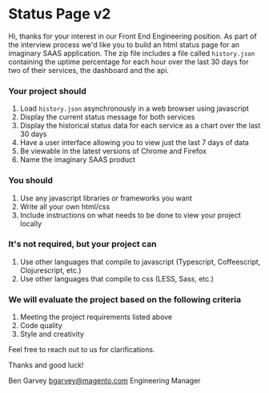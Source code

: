 # Status Page v2
Hi, thanks for your interest in our Front End Engineering position. As part of the interview process we'd like you to build an html status page for an imaginary SAAS application. The zip file includes a file called `history.json` containing the uptime percentage for each hour over the last 30 days for two of their services, the dashboard and the api.

### Your project should
1. Load `history.json` asynchronously in a web browser using javascript
2. Display the current status message for both services
3. Display the historical status data for each service as a chart over the last 30 days
4. Have a user interface allowing you to view just the last 7 days of data
5. Be viewable in the latest versions of Chrome and Firefox
6. Name the imaginary SAAS product

### You should
1. Use any javascript libraries or frameworks you want
2. Write all your own html/css
3. Include instructions on what needs to be done to view your project locally

### It's not required, but your project can
1. Use other languages that compile to javascript (Typescript, Coffeescript, Clojurescript, etc.)
2. Use other languages that compile to css (LESS, Sass, etc.)

### We will evaluate the project based on the following criteria
1. Meeting the project requirements listed above
2. Code quality
3. Style and creativity

Feel free to reach out to us for clarifications. 

Thanks and good luck!

Ben Garvey
bgarvey@magento.com
Engineering Manager
